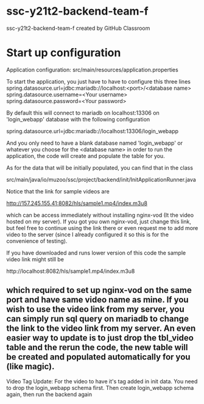 # ssc-y21t2-backend-team-f
ssc-y21t2-backend-team-f created by GitHub Classroom
# Start up configuration
Application configuration: src/main/resources/application.properties

To start the application, you just have to have to configure this three lines <br>
spring.datasource.url=jdbc:mariadb://localhost:\<port\>/\<database name\> <br>
spring.datasource.username=\<Your username\> <br>
spring.datasource.password=\<Your password\> <br>
  
By default this will connect to mariadb on localhost:13306 on 'login_webapp' database
with the following configuration

spring.datasource.url=jdbc:mariadb://localhost:13306/login_webapp

And you only need to have a blank database named 'login_webapp' or whatever you choose for
the \<database name\> in order to run the application, the code will create and populate the table
for you.
  
As for the data that will be initially populated, you can find that in the class

src/main/java/io/muzoo/ssc/project/backend/init/InitApplicationRunner.java

Notice that the link for sample videos are 

http://157.245.155.41:8082/hls/sample1.mp4/index.m3u8

which can be access immediately without installing nginx-vod (It the video hosted on my server).
If you got you own nginx-vod, just change this link, but feel free to continue using the link there
or even request me to add more video to the server (since I already configured it so this is for the convenience
of testing).

If you have downloaded and runs lower version of this code the sample video link might still be

http://localhost:8082/hls/sample1.mp4/index.m3u8

which required to set up nginx-vod on the same port and have same video name as mine. If you wish to use the video link from my server, you can simply run sql query on mariadb to change the link to
the video link from my server. An even easier way to update is to just drop the tbl_video table and the rerun the code, the new table will be created and populated automatically for you (like magic).
------------------------------------------------------
Video Tag Update:
For the video to have it's tag added in init data.
You need to drop the login_webapp schema first.
Then create login_webapp schema again, then run the backend again